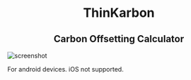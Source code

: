 <h1 align="center"> ThinKarbon </h1> 
<h2 align="center"> Carbon Offsetting Calculator </h2> 

![screenshot](https://github.com/oliva20/thinkarbon-app/app-screenshot.png)


For android devices. 
iOS not supported.

